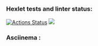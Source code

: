 ### Hexlet tests and linter status:
[![Actions Status](https://github.com/MlkProduction/python-project-49/actions/workflows/hexlet-check.yml/badge.svg)](https://github.com/MlkProduction/python-project-49/actions)
<a href="https://codeclimate.com/github/MlkProduction/python-project-49/maintainability"><img src="https://api.codeclimate.com/v1/badges/e2dfd2f4c01f3673c4b8/maintainability" /></a>

### Asciinema :
<script src="https://asciinema.org/a/A7cDmyrd1Sr36uBqreeIofJYs.js" id="asciicast-A7cDmyrd1Sr36uBqreeIofJYs" async="true"></script>
